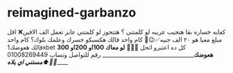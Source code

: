 # reimagined-garbanzo
كفايه خساره بقا هتجيب عربيه لو كلمتني ؟ هتتجوز لو كلمتني عايز تعمل الف الافين❌ اقل مبلغ معيا هو ٢٠ الف جنيه✅😉🪬 كام واحد قالك هكسبكو خسرك وعلمك بلوك؟ كام واحد قالك هعوضك1xbet كل ده اعتبرو اتحل 👌🏽💸 __لو معاك 100او 200او 300 هعوضك___________________________________    رقم للتواصل وتساب 01008269449   _________مستني اي يلاه⬆️💸😘_____________
